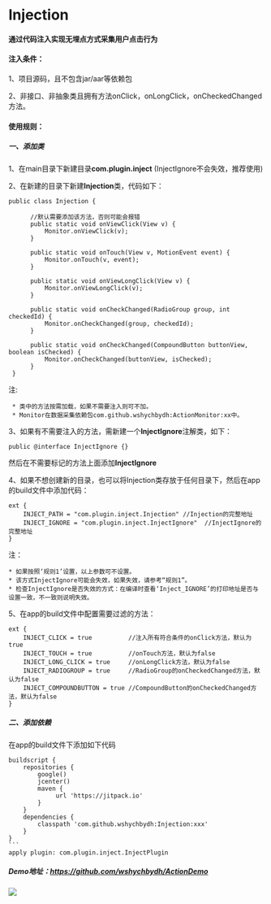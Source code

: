 # Injection 
#### **通过代码注入实现无埋点方式采集用户点击行为**

#### 注入条件：

1、项目源码，且不包含jar/aar等依赖包

2、非接口、非抽象类且拥有方法onClick，onLongClick，onCheckedChanged方法。

#### 使用规则：

##### 一、添加类

1、在main目录下新建目录**com.plugin.inject** (InjectIgnore不会失效，推荐使用)

2、在新建的目录下新建**Injection**类，代码如下：

    public class Injection {
          
          //默认需要添加该方法，否则可能会报错
          public static void onViewClick(View v) {
              Monitor.onViewClick(v);
          }
          
          public static void onTouch(View v, MotionEvent event) {
              Monitor.onTouch(v, event);
          }
      
          public static void onViewLongClick(View v) {
              Monitor.onViewLongClick(v);
          }
      
          public static void onCheckChanged(RadioGroup group, int checkedId) {
              Monitor.onCheckChanged(group, checkedId);
          }
          
          public static void onCheckChanged(CompoundButton buttonView, boolean isChecked) {
              Monitor.onCheckChanged(buttonView, isChecked);
          }
     }
   注: 
   
     * 类中的方法按需加载，如果不需要注入则可不加。
     * Monitor在数据采集依赖包com.github.wshychbydh:ActionMonitor:xx中。 
     
3、如果有不需要注入的方法，需新建一个**InjectIgnore**注解类，如下：

    public @interface InjectIgnore {}
    
   然后在不需要标记的方法上面添加**InjectIgnore**
    
4、如果不想创建新的目录，也可以将Injection类存放于任何目录下，然后在app的build文件中添加代码：
    
    ext {
        INJECT_PATH = "com.plugin.inject.Injection" //Injection的完整地址
        INJECT_IGNORE = "com.plugin.inject.InjectIgnore"  //InjectIgnore的完整地址
    }
   注：
   
    * 如果按照‘规则1’设置，以上参数可不设置。
    * 该方式InjectIgnore可能会失效，如果失效，请参考“规则1”。
    * 检查InjectIgnore是否失效的方式：在编译时查看‘Inject_IGNORE’的打印地址是否与设置一致，不一致则说明失效。  
        
 5、在app的build文件中配置需要过滤的方法：
 
    ext {
        INJECT_CLICK = true          //注入所有符合条件的onClick方法，默认为true 
        INJECT_TOUCH = true          //onTouch方法，默认为false
        INJECT_LONG_CLICK = true     //onLongClick方法，默认为false
        INJECT_RADIOGROUP = true     //RadioGroup的onCheckedChanged方法，默认为false
        INJECT_COMPOUNDBUTTON = true //CompoundButton的onCheckedChanged方法，默认为false
    }

##### 二、添加依赖
在app的build文件下添加如下代码
   
    buildscript {
        repositories {
            google()
            jcenter()
            maven {
                 url 'https://jitpack.io'
            }
        }
        dependencies {
            classpath 'com.github.wshychbydh:Injection:xxx'
        }
    }
    ```
    apply plugin: com.plugin.inject.InjectPlugin
    
##### Demo地址：https://github.com/wshychbydh/ActionDemo

[![](https://jitpack.io/v/wshychbydh/Injection.svg)](https://jitpack.io/#wshychbydh/Injection)